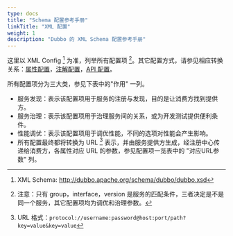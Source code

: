 ```yaml
---
type: docs
title: "Schema 配置参考手册"
linkTitle: "XML 配置"
weight: 1
description: "Dubbo 的 XML Schema 配置参考手册"
---
```


这里以 XML Config [^1] 为准，列举所有配置项 [^2]。其它配置方式，请参见相应转换关系：[属性配置](../../../docsv2.7/user/configuration/properties)，[注解配置](../../../docsv2.7/user/configuration/annotation)，[API 配置](../../../docsv2.7/user/configuration/api)。

所有配置项分为三大类，参见下表中的"作用" 一列。

* 服务发现：表示该配置项用于服务的注册与发现，目的是让消费方找到提供方。
* 服务治理：表示该配置项用于治理服务间的关系，或为开发测试提供便利条件。
* 性能调优：表示该配置项用于调优性能，不同的选项对性能会产生影响。
* 所有配置最终都将转换为 URL [^3] 表示，并由服务提供方生成，经注册中心传递给消费方，各属性对应 URL 的参数，参见配置项一览表中的 "对应URL参数" 列。

[^1]: XML Schema: http://dubbo.apache.org/schema/dubbo/dubbo.xsd
[^2]: 注意：只有 group，interface，version 是服务的匹配条件，三者决定是不是同一个服务，其它配置项均为调优和治理参数。
[^3]: URL 格式：`protocol://username:password@host:port/path?key=value&key=value`

